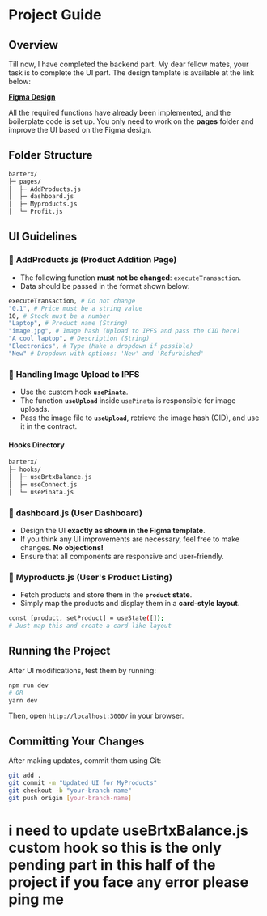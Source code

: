 # Project Guide

## Overview

Till now, I have completed the backend part. My dear fellow mates, your task is to complete the UI part. The design template is available at the link below:

**[Figma Design](https://www.figma.com/design/1W9tOaRUY3sKW2JvXIduhg/BarterX-Ui%2FUx-Godown?node-id=0-1&t=XMTG8WhgkE8FZwhD-1)**

All the required functions have already been implemented, and the boilerplate code is set up. You only need to work on the **pages** folder and improve the UI based on the Figma design.

## Folder Structure

```bash
barterx/
├─ pages/
│  ├─ AddProducts.js
│  ├─ dashboard.js
│  ├─ Myproducts.js
│  └─ Profit.js
```

## UI Guidelines

### 🔹 **AddProducts.js** (Product Addition Page)

- The following function **must not be changed**: `executeTransaction`.
- Data should be passed in the format shown below:

```bash
executeTransaction, # Do not change
"0.1", # Price must be a string value
10, # Stock must be a number
"Laptop", # Product name (String)
"image.jpg", # Image hash (Upload to IPFS and pass the CID here)
"A cool laptop", # Description (String)
"Electronics", # Type (Make a dropdown if possible)
"New" # Dropdown with options: 'New' and 'Refurbished'
```

### 🔹 **Handling Image Upload to IPFS**

- Use the custom hook **`usePinata`**.
- The function **`useUpload`** inside `usePinata` is responsible for image uploads.
- Pass the image file to **`useUpload`**, retrieve the image hash (CID), and use it in the contract.

#### Hooks Directory

```bash
barterx/
├─ hooks/
│  ├─ useBrtxBalance.js
│  ├─ useConnect.js
│  └─ usePinata.js
```

### 🔹 **dashboard.js** (User Dashboard)

- Design the UI **exactly as shown in the Figma template**.
- If you think any UI improvements are necessary, feel free to make changes. **No objections!**
- Ensure that all components are responsive and user-friendly.

### 🔹 **Myproducts.js** (User's Product Listing)

- Fetch products and store them in the **`product` state**.
- Simply map the products and display them in a **card-style layout**.

```bash
const [product, setProduct] = useState([]);
# Just map this and create a card-like layout
```

## Running the Project

After UI modifications, test them by running:

```sh
npm run dev
# OR
yarn dev
```

Then, open `http://localhost:3000/` in your browser.

## Committing Your Changes

After making updates, commit them using Git:

```sh
git add .
git commit -m "Updated UI for MyProducts"
git checkout -b "your-branch-name"
git push origin [your-branch-name]
```

# i need to update useBrtxBalance.js custom hook so this is the only pending part in this half of the project if you face any error please ping me
